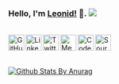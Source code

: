 ### Hello, I'm [Leonid!](https://stesel.netlify.app/) 👋. ![](https://visitor-badge.glitch.me/badge?page_id=stesel.stesel)

<br />

<a href="https://github.com/stesel">
  <img align="left" alt="GitHub" width="32px" src="https://cdn.jsdelivr.net/npm/simple-icons@3.1.0/icons/github.svg" />
</a>
<a href="https://www.linkedin.com/in/leonid-trofymchuk-2a976460">
  <img align="left" alt="LinkedIn" width="32px" src="https://cdn.jsdelivr.net/npm/simple-icons@v3/icons/linkedin.svg" />
</a>
<a href="https://twitter.com/Stesel23">
  <img align="left" alt="Twitter" width="32px" src="https://cdn.jsdelivr.net/npm/simple-icons@3.1.0/icons/twitter.svg" />
</a>
<a href="https://medium.com/@stesel23">
  <img align="left" alt="Medium" width="32px" src="https://cdn.jsdelivr.net/npm/simple-icons@3.1.0/icons/medium.svg" />
</a>
<a href="https://codesandbox.io/u/stesel">
  <img align="left" alt="CodeSandbox" width="32px" src="https://cdn.jsdelivr.net/npm/simple-icons@3.1.0/icons/codesandbox.svg" />
</a>
<a href="https://medium.com/source-true">
  <img align="left" alt="Source True"  width="32px" src="https://cdn-images-1.medium.com/max/184/1*aeRKl9HWumMWtfzi-y875Q@2x.png"> 
</a>

<br/>
<br/>
<br/>

[![Github Stats By Anurag](https://github-readme-stats.vercel.app/api?username=stesel&show_icons=true&title_color=0466D6&icon_color=41C463&text_color=576069)](https://github.com/anuraghazra/github-readme-stats)
